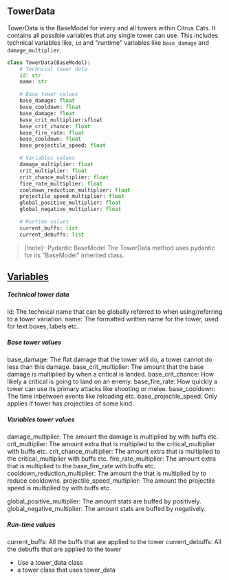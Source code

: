 ## TowerData

TowerData is the BaseModel for every and all towers within Citrus Cats. It contains all possible variables that any single tower can use. This includes technical variables like, `id` and "runtime" variables like `base_damage` and `damage_multiplier`.

```python
class TowerData(BaseModel):
    # Technical tower data
    id: str
    name: str

    # Base tower values
    base_damage: float
    base_cooldown: float
    base_damage: float
    base_crit_multiplier:sfloat
    base_crit_chance: float
    base_fire_rate: float
    base_cooldown: float
    base_projectile_speed: float

    # Variables values
    damage_multiplier: float
    crit_multiplier: float
    crit_chance_multiplier: float
    fire_rate_multiplier: float
    cooldown_reduction_multiplier: float
    projectile_speed_multiplier: float
    global_positive_multiplier: float
    global_negative_multiplier: float

    # Runtime values
    current_buffs: list
    current_debuffs: list
```


> [!note]- Pydantic BaseModel
>The TowerData method uses pydantic for its "BaseModel" inherited class.












## <u>Variables</u>

##### Technical tower data 
Id: The technical name that can be globally referred to when using/referring to a tower variation.
name: The formatted written name for the tower, used for text boxes, labels etc.
##### Base tower values 
base_damage: The flat damage that the tower will do, a tower cannot do less than this damage.
base_crit_multiplier: The amount that the base damage is multiplied by when a critical is landed.
base_crit_chance: How likely a critical is going to land on an enemy.
base_fire_rate: How quickly a tower can use its primary attacks like shooting or melee.
base_cooldown: The time inbetween events like reloading etc.
base_projectile_speed: Only applies if tower has projectiles of some kind.

##### Variables tower values
damage_multiplier: The amount the damage is multiplied by with buffs etc.
crit_multiplier: The amount extra that is multiplied to the critical_multiplier with buffs etc.
crit_chance_multiplier: The amount extra that is multiplied to the critical_multiplier with buffs etc.
fire_rate_multiplier: The amount extra that is multiplied to the base_fire_rate with buffs etc.
cooldown_reduction_multiplier: The amount the that is multiplied by to reduce cooldowns.
projectile_speed_multiplier: The amount the projectile speed is multiplied by with buffs etc.

global_positive_multiplier: The amount stats are buffed by positively. 
global_negative_multiplier: The amount stats are buffed by negatively. 

##### Run-time values
current_buffs: All the buffs that are applied to the tower
current_debuffs: All the debuffs that are applied to the tower


- Use a tower_data class
- a tower class that uses tower_data

